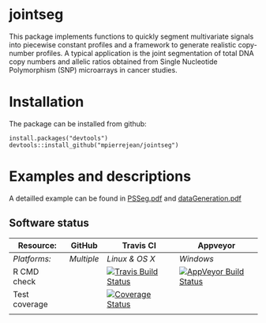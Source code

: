 # jointseg

This package implements functions to quickly segment multivariate signals into piecewise constant profiles and a framework to generate realistic copy-number profiles. A typical application is the joint segmentation of total DNA copy numbers and allelic ratios obtained from Single Nucleotide Polymorphism (SNP) microarrays in cancer studies.

# Installation

The package can be installed from github:

```{r, eval=FALSE}
install.packages("devtools")
devtools::install_github("mpierrejean/jointseg")
```

# Examples and descriptions
A detailled example can be found in [PSSeg.pdf](https://github.com/mpierrejean/jointseg/blob/master/vignettes/PSSeg.pdf) and [dataGeneration.pdf](https://github.com/mpierrejean/jointseg/blob/master/vignettes/dataGeneration.pdf)


## Software status

| Resource:     | GitHub        | Travis CI      | Appveyor         |
| ------------- | ------------------- | -------------- | ---------------- |
| _Platforms:_  | _Multiple_          | _Linux & OS X_ | _Windows_        |
| R CMD check  | | [![Travis Build Status](https://travis-ci.org/pneuvial/jointseg.svg?branch=master)](https://travis-ci.org/pneuvial/jointseg) | [![AppVeyor Build Status](https://ci.appveyor.com/api/projects/status/github/pneuvial/jointseg?branch=master&svg=true)](https://ci.appveyor.com/project/pneuvial/jointseg) |
| Test coverage | | [![Coverage Status](https://img.shields.io/codecov/c/github/pneuvial/jointseg/master.svg)](https://codecov.io/github/pneuvial/jointseg?branch=master)
 | |
